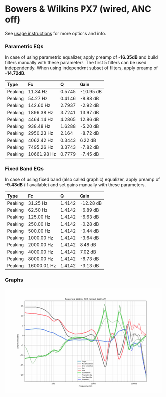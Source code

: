 # Bowers & Wilkins PX7 (wired, ANC off)
See [usage instructions](https://github.com/jaakkopasanen/AutoEq#usage) for more options and info.

### Parametric EQs
In case of using parametric equalizer, apply preamp of **-16.35dB** and build filters manually
with these parameters. The first 5 filters can be used independently.
When using independent subset of filters, apply preamp of **-14.72dB**.

| Type    | Fc          |      Q | Gain      |
|:--------|:------------|:-------|:----------|
| Peaking | 11.34 Hz    | 0.5745 | -10.95 dB |
| Peaking | 54.27 Hz    | 0.4146 | -8.88 dB  |
| Peaking | 142.60 Hz   | 2.7937 | -2.92 dB  |
| Peaking | 1896.38 Hz  | 3.7241 | 13.97 dB  |
| Peaking | 4464.14 Hz  | 4.2865 | 12.86 dB  |
| Peaking | 938.48 Hz   | 1.6288 | -5.20 dB  |
| Peaking | 2950.23 Hz  | 2.164  | -8.72 dB  |
| Peaking | 4062.42 Hz  | 0.3443 | 6.22 dB   |
| Peaking | 7495.26 Hz  | 3.3743 | -7.82 dB  |
| Peaking | 10661.98 Hz | 0.7779 | -7.45 dB  |

### Fixed Band EQs
In case of using fixed band (also called graphic) equalizer, apply preamp of **-9.43dB**
(if available) and set gains manually with these parameters.

| Type    | Fc          |      Q | Gain      |
|:--------|:------------|:-------|:----------|
| Peaking | 31.25 Hz    | 1.4142 | -12.28 dB |
| Peaking | 62.50 Hz    | 1.4142 | -6.89 dB  |
| Peaking | 125.00 Hz   | 1.4142 | -6.63 dB  |
| Peaking | 250.00 Hz   | 1.4142 | -0.28 dB  |
| Peaking | 500.00 Hz   | 1.4142 | -0.44 dB  |
| Peaking | 1000.00 Hz  | 1.4142 | -3.64 dB  |
| Peaking | 2000.00 Hz  | 1.4142 | 8.48 dB   |
| Peaking | 4000.00 Hz  | 1.4142 | 7.02 dB   |
| Peaking | 8000.00 Hz  | 1.4142 | -6.73 dB  |
| Peaking | 16000.01 Hz | 1.4142 | -3.13 dB  |

### Graphs
![](./Bowers%20&%20Wilkins%20PX7%20(wired,%20ANC%20off).png)